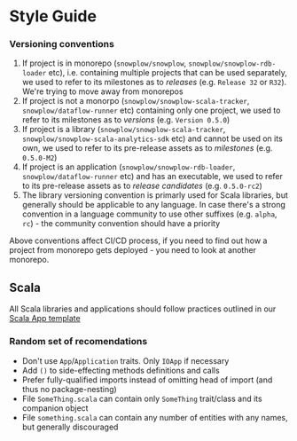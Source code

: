 # Style Guide

### Versioning conventions

1. If project is in monorepo (`snowplow/snowplow`, `snowplow/snowplow-rdb-loader` etc), i.e. containing multiple projects that can be used separately, we used to refer to its milestones as to *releases* (e.g. `Release 32` or `R32`). We're trying to move away from monorepos
2. If project is not a monorpo (`snowplow/snowplow-scala-tracker`, `snowplow/dataflow-runner` etc) containing only one project, we used to refer to its milestones as to *versions* (e.g. `Version 0.5.0`)
3. If project is a library (`snowplow/snowplow-scala-tracker`, `snowplow/snowplow-scala-analytics-sdk` etc) and cannot be used on its own, we used to refer to its pre-release assets as to *milestones* (e.g. `0.5.0-M2`)
4. If project is an application (`snowplow/snowplow-rdb-loader`, `snowplow/dataflow-runner` etc) and has an executable, we used to refer to its pre-release assets as to *release candidates* (e.g. `0.5.0-rc2`)
5. The library versioning convention is primarly used for Scala libraries, but generally should be applicable to any language. In case there's a strong convention in a language community to use other suffixes (e.g. `alpha`, `rc`) - the community convention should have a priority

Above conventions affect CI/CD process, if you need to find out how a project from monorepo gets deployed - you need to look at another monorepo.


## Scala

All Scala libraries and applications should follow practices outlined in our [Scala App template][scala-app-template]

### Random set of recomendations

* Don't use `App`/`Application` traits. Only `IOApp` if necessary
* Add `()` to side-effecting methods definitions and calls
* Prefer fully-qualified imports instead of omitting head of import (and thus no package-nesting)
* File `SomeThing.scala` can contain only `SomeThing` trait/class and its companion object
* File `something.scala` can contain any number of entities with any names, but generally discouraged

[scala-app-template]: https://github.com/snowplow/snowplow-scala-app.g8
[scala-style-guide]: https://docs.scala-lang.org/style/
